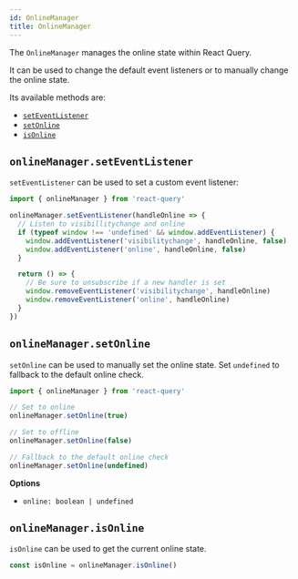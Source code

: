 ```yaml
---
id: OnlineManager
title: OnlineManager
---
```


The `OnlineManager` manages the online state within React Query.

It can be used to change the default event listeners or to manually change the online state.

Its available methods are:

- [`setEventListener`](#onlinemanagerseteventlistener)
- [`setOnline`](#onlinemanagersetonline)
- [`isOnline`](#onlinemanagerisonline)

## `onlineManager.setEventListener`

`setEventListener` can be used to set a custom event listener:

```js
import { onlineManager } from 'react-query'

onlineManager.setEventListener(handleOnline => {
  // Listen to visibillitychange and online
  if (typeof window !== 'undefined' && window.addEventListener) {
    window.addEventListener('visibilitychange', handleOnline, false)
    window.addEventListener('online', handleOnline, false)
  }

  return () => {
    // Be sure to unsubscribe if a new handler is set
    window.removeEventListener('visibilitychange', handleOnline)
    window.removeEventListener('online', handleOnline)
  }
})
```

## `onlineManager.setOnline`

`setOnline` can be used to manually set the online state. Set `undefined` to fallback to the default online check.

```js
import { onlineManager } from 'react-query'

// Set to online
onlineManager.setOnline(true)

// Set to offline
onlineManager.setOnline(false)

// Fallback to the default online check
onlineManager.setOnline(undefined)
```

**Options**

- `online: boolean | undefined`

## `onlineManager.isOnline`

`isOnline` can be used to get the current online state.

```js
const isOnline = onlineManager.isOnline()
```
